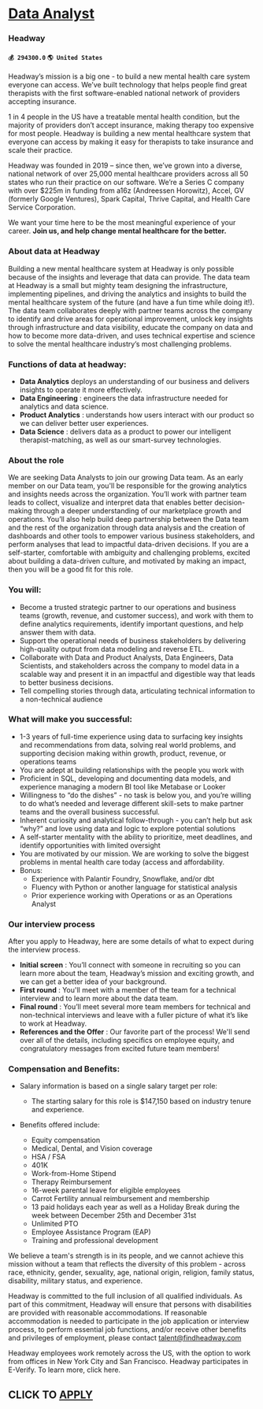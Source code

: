 # [Data Analyst](https://www.remotewlb.com/apply/data-analyst-82551)  
### Headway  
#### `💰 294300.0` `🌎 United States`  

Headway’s mission is a big one - to build a new mental health care system everyone can access. We’ve built technology that helps people find great therapists with the first software-enabled national network of providers accepting insurance.

1 in 4 people in the US have a treatable mental health condition, but the majority of providers don’t accept insurance, making therapy too expensive for most people. Headway is building a new mental healthcare system that everyone can access by making it easy for therapists to take insurance and scale their practice.

Headway was founded in 2019 – since then, we’ve grown into a diverse, national network of over 25,000 mental healthcare providers across all 50 states who run their practice on our software. We’re a Series C company with over $225m in funding from a16z (Andreessen Horowitz), Accel, GV (formerly Google Ventures), Spark Capital, Thrive Capital, and Health Care Service Corporation.

We want your time here to be the most meaningful experience of your career. **Join us, and help change mental healthcare for the better.**

###  **About data at Headway**

Building a new mental healthcare system at Headway is only possible because of the insights and leverage that data can provide. The data team at Headway is a small but mighty team designing the infrastructure, implementing pipelines, and driving the analytics and insights to build the mental healthcare system of the future (and have a fun time while doing it!). The data team collaborates deeply with partner teams across the company to identify and drive areas for operational improvement, unlock key insights through infrastructure and data visibility, educate the company on data and how to become more data-driven, and uses technical expertise and science to solve the mental healthcare industry’s most challenging problems.

### Functions of data at headway:

  *  **Data Analytics** deploys an understanding of our business and delivers insights to operate it more effectively.
  *  **Data Engineering** : engineers the data infrastructure needed for analytics and data science.
  *  **Product Analytics** : understands how users interact with our product so we can deliver better user experiences.
  *  **Data Science** : delivers data as a product to power our intelligent therapist-matching, as well as our smart-survey technologies.

###  **About the role**

We are seeking Data Analysts to join our growing Data team. As an early member on our Data team, you'll be responsible for the growing analytics and insights needs across the organization. You’ll work with partner team leads to collect, visualize and interpret data that enables better decision-making through a deeper understanding of our marketplace growth and operations. You’ll also help build deep partnership between the Data team and the rest of the organization through data analysis and the creation of dashboards and other tools to empower various business stakeholders, and perform analyses that lead to impactful data-driven decisions. If you are a self-starter, comfortable with ambiguity and challenging problems, excited about building a data-driven culture, and motivated by making an impact, then you will be a good fit for this role.

### You will:

  * Become a trusted strategic partner to our operations and business teams (growth, revenue, and customer success), and work with them to define analytics requirements, identify important questions, and help answer them with data. 
  * Support the operational needs of business stakeholders by delivering high-quality output from data modeling and reverse ETL.
  * Collaborate with Data and Product Analysts, Data Engineers, Data Scientists, and stakeholders across the company to model data in a scalable way and present it in an impactful and digestible way that leads to better business decisions. 
  * Tell compelling stories through data, articulating technical information to a non-technical audience

### What will make you successful:

  * 1-3 years of full-time experience using data to surfacing key insights and recommendations from data, solving real world problems, and supporting decision making within growth, product, revenue, or operations teams
  * You are adept at building relationships with the people you work with
  * Proficient in SQL, developing and documenting data models, and experience managing a modern BI tool like Metabase or Looker
  * Willingness to “do the dishes” - no task is below you, and you’re willing to do what’s needed and leverage different skill-sets to make partner teams and the overall business successful.
  * Inherent curiosity and analytical follow-through - you can’t help but ask “why?” and love using data and logic to explore potential solutions
  * A self-starter mentality with the ability to prioritize, meet deadlines, and identify opportunities with limited oversight
  * You are motivated by our mission. We are working to solve the biggest problems in mental health care today (access and affordability.
  * Bonus: 
    * Experience with Palantir Foundry, Snowflake, and/or dbt
    * Fluency with Python or another language for statistical analysis
    * Prior experience working with Operations or as an Operations Analyst

###  **Our interview process**

After you apply to Headway, here are some details of what to expect during the interview process.

  *  **Initial screen** : You’ll connect with someone in recruiting so you can learn more about the team, Headway’s mission and exciting growth, and we can get a better idea of your background.
  *  **First round** : You'll meet with a member of the team for a technical interview and to learn more about the data team.
  *  **Final round** : You’ll meet several more team members for technical and non-technical interviews and leave with a fuller picture of what it’s like to work at Headway.
  *  **References and the Offer** : Our favorite part of the process! We'll send over all of the details, including specifics on employee equity, and congratulatory messages from excited future team members!

### Compensation and Benefits:

  * Salary information is based on a single salary target per role:
    * The starting salary for this role is $147,150 based on industry tenure and experience.

  * Benefits offered include:
    * Equity compensation
    * Medical, Dental, and Vision coverage
    * HSA / FSA
    * 401K
    * Work-from-Home Stipend
    * Therapy Reimbursement
    * 16-week parental leave for eligible employees
    * Carrot Fertility annual reimbursement and membership
    * 13 paid holidays each year as well as a Holiday Break during the week between December 25th and December 31st
    * Unlimited PTO
    * Employee Assistance Program (EAP)
    * Training and professional development

We believe a team's strength is in its people, and we cannot achieve this mission without a team that reflects the diversity of this problem - across race, ethnicity, gender, sexuality, age, national origin, religion, family status, disability, military status, and experience.

Headway is committed to the full inclusion of all qualified individuals. As part of this commitment, Headway will ensure that persons with disabilities are provided with reasonable accommodations. If reasonable accommodation is needed to participate in the job application or interview process, to perform essential job functions, and/or receive other benefits and privileges of employment, please contact talent@findheadway.com

Headway employees work remotely across the US, with the option to work from offices in New York City and San Francisco. Headway participates in E-Verify. To learn more, click here.

  
## CLICK TO [APPLY](https://www.remotewlb.com/apply/data-analyst-82551)

